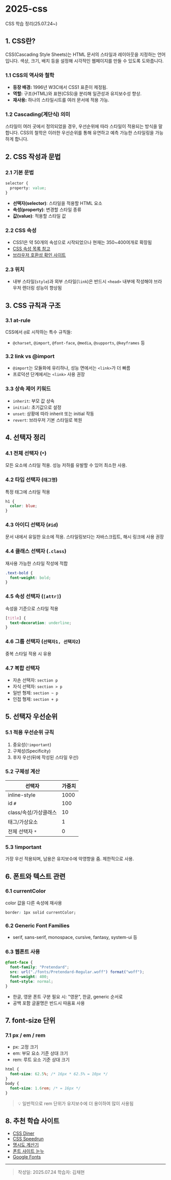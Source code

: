 # 2025-css

CSS 학습 정리(25.07.24~)

## 1. CSS란?

CSS(Cascading Style Sheets)는 HTML 문서의 스타일과 레이아웃을 지정하는 언어입니다. 색상, 크기, 배치 등을 설정해 시각적인 웹페이지를 만들 수 있도록 도와줍니다.

### 1.1 CSS의 역사와 철학

- **등장 배경:** 1996년 W3C에서 CSS1 표준이 제정됨.
- **역할:** 구조(HTML)와 표현(CSS)을 분리해 일관성과 유지보수성 향상.
- **재사용:** 하나의 스타일시트를 여러 문서에 적용 가능.

### 1.2 Cascading(계단식) 의미

스타일이 여러 곳에서 정의되었을 경우, 우선순위에 따라 스타일이 적용되는 방식을 말합니다. CSS의 철학은 이러한 우선순위를 통해 유연하고 예측 가능한 스타일링을 가능하게 합니다.

## 2. CSS 작성과 문법

### 2.1 기본 문법

```css
selector {
  property: value;
}
```

- **선택자(selector)**: 스타일을 적용할 HTML 요소
- **속성(property)**: 변경할 스타일 종류
- **값(value)**: 적용할 스타일 값

### 2.2 CSS 속성

- CSS1은 약 50개의 속성으로 시작되었으나 현재는 350\~400여개로 확장됨
- [CSS 속성 목록 참고](https://www.cssportal.com/css-properties/index.php)
- [브라우저 호환성 확인 사이트](https://caniuse.com/)

### 2.3 위치

- 내부 스타일(`style`)과 외부 스타일(`link`)은 반드시 `<head>` 내부에 작성해야 브라우저 렌더링 성능이 향상됨

## 3. CSS 규칙과 구조

### 3.1 at-rule

CSS에서 `@`로 시작하는 특수 규칙들:

- `@charset`, `@import`, `@font-face`, `@media`, `@supports`, `@keyframes` 등

### 3.2 link vs @import

- `@import`는 모듈화에 유리하나, 성능 면에서는 `<link>`가 더 빠름
- 프로덕션 단계에서는 `<link>` 사용 권장

### 3.3 상속 제어 키워드

- `inherit`: 부모 값 상속
- `initial`: 초기값으로 설정
- `unset`: 상황에 따라 inherit 또는 initial 작동
- `revert`: 브라우저 기본 스타일로 복원

## 4. 선택자 정리

### 4.1 전체 선택자 (`*`)

모든 요소에 스타일 적용. 성능 저하를 유발할 수 있어 최소한 사용.

### 4.2 타입 선택자 (`태그명`)

특정 태그에 스타일 적용

```css
h1 {
  color: blue;
}
```

### 4.3 아이디 선택자 (`#id`)

문서 내에서 유일한 요소에 적용. 스타일링보다는 자바스크립트, 해시 링크에 사용 권장

### 4.4 클래스 선택자 (`.class`)

재사용 가능한 스타일 작성에 적합

```css
.text-bold {
  font-weight: bold;
}
```

### 4.5 속성 선택자 (`[attr]`)

속성을 기준으로 스타일 적용

```css
[title] {
  text-decoration: underline;
}
```

### 4.6 그룹 선택자 (`선택자1, 선택자2`)

중복 스타일 적용 시 유용

### 4.7 복합 선택자

- 자손 선택자: `section p`
- 자식 선택자: `section > p`
- 일반 형제: `section ~ p`
- 인접 형제: `section + p`

## 5. 선택자 우선순위

### 5.1 적용 우선순위 규칙

1. 중요성(`!important`)
2. 구체성(Specificity)
3. 후자 우선(뒤에 작성된 스타일 우선)

### 5.2 구체성 계산

| 선택자                | 가중치 |
| --------------------- | ------ |
| inline-style          | 1000   |
| id `#`                | 100    |
| class/속성/가상클래스 | 10     |
| 태그/가상요소         | 1      |
| 전체 선택자 `*`       | 0      |

### 5.3 !important

가장 우선 적용되며, 남용은 유지보수에 악영향을 줌. 제한적으로 사용.

## 6. 폰트와 텍스트 관련

### 6.1 currentColor

color 값을 다른 속성에 재사용

```css
border: 1px solid currentColor;
```

### 6.2 Generic Font Families

- serif, sans-serif, monospace, cursive, fantasy, system-ui 등

### 6.3 웹폰트 사용

```css
@font-face {
  font-family: "Pretendard";
  src: url("./fonts/Pretendard-Regular.woff") format("woff");
  font-weight: 400;
  font-style: normal;
}
```

- 한글, 영문 폰트 구분 필요 시: "영문", 한글, generic 순서로
- 공백 포함 글꼴명은 반드시 따옴표 사용

## 7. font-size 단위

### 7.1 px / em / rem

- px: 고정 크기
- em: 부모 요소 기준 상대 크기
- rem: 루트 요소 기준 상대 크기

```css
html {
  font-size: 62.5%; /* 16px * 62.5% = 10px */
}
body {
  font-size: 1.6rem; /* = 16px */
}
```

> 💡 일반적으로 rem 단위가 유지보수에 더 용이하여 많이 사용됨

## 8. 추천 학습 사이트

- [CSS Diner](https://flukeout.github.io/)
- [CSS Speedrun](https://css-speedrun.netlify.app/)
- [명시도 계산기](https://specificity.keegan.st/)
- [폰트 사이트 눈누](https://noonnu.cc/)
- [Google Fonts](https://fonts.google.com/)

---

> 작성일: 2025.07.24
> 학습자: 김채현
